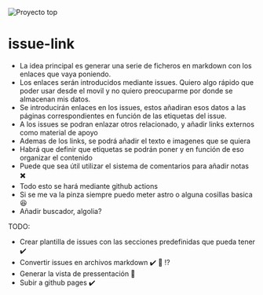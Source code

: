 ![Proyecto top](https://img.shields.io/badge/Proyecto-molón-flat)
# issue-link
- La idea principal es generar una serie de ficheros en markdown con los enlaces que vaya poniendo.
- Los enlaces serán introducidos mediante issues. Quiero algo rápido que poder usar desde el movil y no quiero preocuparme por donde se almacenan mis datos.
- Se introducirán enlaces en los issues, estos añadiran esos datos a las páginas correspondientes en función de las etiquetas del issue.
- A los issues se podran enlazar otros relacionado, y añadir links externos como material de apoyo
- Ademas de los links, se podrá añadir el texto e imagenes que se quiera
- Habrá que definir que etiquetas se podrán poner y en función de eso organizar el contenido
- Puede que sea útil utilizar el sistema de comentarios para añadir notas ✖️
- Todo esto se hará mediante github actions
- Si se me va la pinza siempre puedo meter astro o alguna cosillas basica 😆
- Añadir buscador, algolia?


TODO:

- Crear plantilla de issues con las secciones predefinidas que pueda tener ✔️
- Convertir issues en archivos markdown ✔️ 🤔 ⁉️
- Generar la vista de pressentación 🚿
- Subir a github pages ✔️
